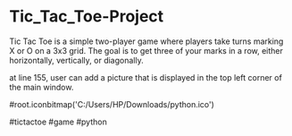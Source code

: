 # Tic_Tac_Toe-Project
Tic Tac Toe is a simple two-player game where players take turns marking X or O on a 3x3 grid. The goal is to get three of your marks in a row, either horizontally, vertically, or diagonally.

at line 155, user can add a picture that is displayed in the top left corner of the main window.

#root.iconbitmap('C:/Users/HP/Downloads/python.ico')

#tictactoe #game #python
